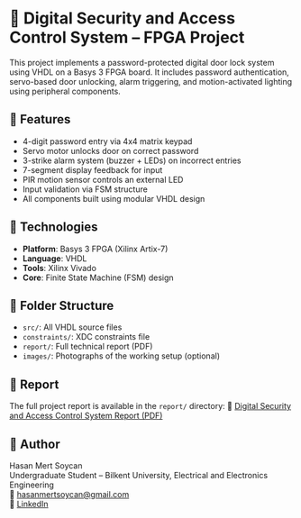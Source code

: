 # 🔐 Digital Security and Access Control System – FPGA Project

This project implements a password-protected digital door lock system using VHDL on a Basys 3 FPGA board. It includes password authentication, servo-based door unlocking, alarm triggering, and motion-activated lighting using peripheral components.

## 🧠 Features

- 4-digit password entry via 4x4 matrix keypad  
- Servo motor unlocks door on correct password  
- 3-strike alarm system (buzzer + LEDs) on incorrect entries  
- 7-segment display feedback for input  
- PIR motion sensor controls an external LED  
- Input validation via FSM structure  
- All components built using modular VHDL design

## 🧰 Technologies

- **Platform**: Basys 3 FPGA (Xilinx Artix-7)  
- **Language**: VHDL  
- **Tools**: Xilinx Vivado  
- **Core**: Finite State Machine (FSM) design

## 📁 Folder Structure

- `src/`: All VHDL source files  
- `constraints/`: XDC constraints file  
- `report/`: Full technical report (PDF)  
- `images/`: Photographs of the working setup (optional)

## 📝 Report

The full project report is available in the `report/` directory:
📄 [Digital Security and Access Control System Report (PDF)](./report/Digital%20Security%20and%20Access%20Control%20System%20Report.pdf)

## 👤 Author

Hasan Mert Soycan  
Undergraduate Student – Bilkent University, Electrical and Electronics Engineering  
📧 hasanmertsoycan@gmail.com  
🔗 [LinkedIn](https://www.linkedin.com/in/hasanmertsoycan)

